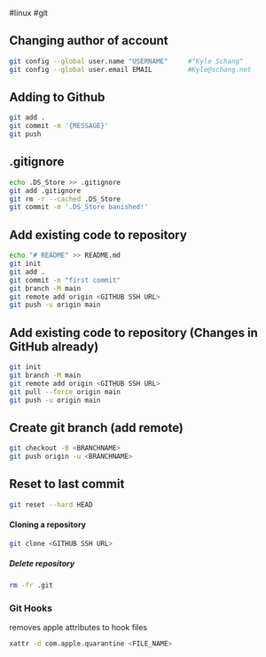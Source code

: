 #linux #git

## Changing author of account
```bash
git config --global user.name "USERNAME"     #"Kyle Schang"
git config --global user.email EMAIL         #Kyle@schang.net
```

## Adding to Github
```bash
git add .
git commit -m '{MESSAGE}'
git push
```

## .gitignore
```bash
echo .DS_Store >> .gitignore
git add .gitignore
git rm -r --cached .DS_Store
git commit -m '.DS_Store banished!'
```

## Add existing code to repository
```bash
echo "# README" >> README.md
git init
git add .
git commit -m "first commit"
git branch -M main
git remote add origin <GITHUB SSH URL>
git push -u origin main
```

## Add existing code to repository (Changes in GitHub already)
``` bash
git init
git branch -M main
git remote add origin <GITHUB SSH URL>
git pull --force origin main
git push -u origin main
```

## Create git branch (add remote)
``` bash
git checkout -B <BRANCHNAME>
git push origin -u <BRANCHNAME>
```

## Reset to last commit
```zsh
git reset --hard HEAD
```

#### Cloning a repository
```bash
git clone <GITHUB SSH URL>
```


##### Delete repository
```bash
rm -fr .git
```


### Git Hooks

removes apple attributes to hook files
```bash
xattr -d com.apple.quarantine <FILE_NAME>
```
